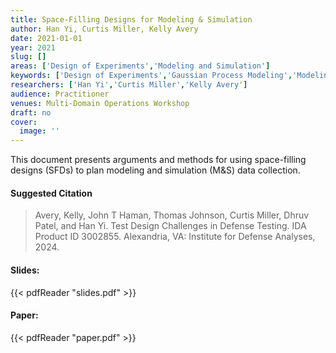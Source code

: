 ```yaml
---
title: Space-Filling Designs for Modeling & Simulation
author: Han Yi, Curtis Miller, Kelly Avery
date: 2021-01-01
year: 2021
slug: []
areas: ['Design of Experiments','Modeling and Simulation']
keywords: ['Design of Experiments','Gaussian Process Modeling','Modeling & Simulation','Space-Filling Designs','Statistics']
researchers: ['Han Yi','Curtis Miller','Kelly Avery']
audience: Practitioner
venues: Multi-Domain Operations Workshop
draft: no
cover:
  image: ''
---
```




This document presents arguments and methods for using space-filling designs (SFDs) to plan modeling and simulation (M&S) data collection.

#### Suggested Citation
> Avery, Kelly, John T Haman, Thomas Johnson, Curtis Miller, Dhruv Patel, and Han Yi. Test Design Challenges in Defense Testing. IDA Product ID 3002855. Alexandria, VA: Institute for Defense Analyses, 2024.

#### Slides: 
{{< pdfReader "slides.pdf" >}}

#### Paper: 
{{< pdfReader "paper.pdf" >}}


